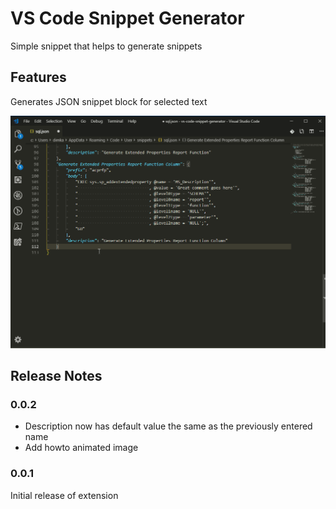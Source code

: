 # VS Code Snippet Generator

Simple snippet that helps to generate snippets

## Features

Generates JSON snippet block for selected text

![Generate snippet from highlight](images\generate_snippet_from_highlight.gif)

## Release Notes

### 0.0.2

* Description now has default value the same as the previously entered name
* Add howto animated image

### 0.0.1

Initial release of extension
